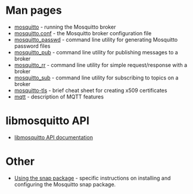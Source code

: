 <!--
.. title: Documentation
.. slug: documentation
.. date: 2020-07-06 17:25:28 UTC
.. tags:
.. category:
.. link:
.. description:
.. type: text
-->

# Man pages

* [mosquitto] - running the Mosquitto broker
* [mosquitto.conf] - the Mosquitto broker configuration file
* [mosquitto_passwd] - command line utility for generating Mosquitto password files
* [mosquitto_pub] - command line utility for publishing messages to a broker
* [mosquitto_rr] - command line utility for simple request/response with a broker
* [mosquitto_sub] - command line utility for subscribing to topics on a broker
* [mosquitto-tls] - brief cheat sheet for creating x509 certificates
* [mqtt] - description of MQTT features

# libmosquitto API

* [libmosquitto API documentation]

# Other

* [Using the snap package] - specific instructions on installing and configuring the Mosquitto snap package.

[mosquitto]:/man/mosquitto-8.html
[mosquitto.conf]:/man/mosquitto-conf-5.html
[mosquitto_passwd]:/man/mosquitto_passwd-1.html
[mosquitto_pub]:/man/mosquitto_pub-1.html
[mosquitto_rr]:/man/mosquitto_rr-1.html
[mosquitto_sub]:/man/mosquitto_sub-1.html
[mosquitto-tls]:/man/mosquitto-tls-7.html
[mqtt]:/man/mqtt-7.html

[libmosquitto API documentation]:/api/

[Using the snap package]:/documentation/using-the-snap/
